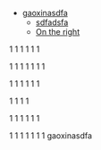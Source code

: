 - [gaoxinasdfa](#gaoxinasdfa)
  * [sdfadsfa](#sdfadsfa)
  * [On the right](#on-the-right)


1
1
1
1
1
1

1
1
1
1
1
1
1

1
1
1
1
1
1

1
1
1
1

1
1
1
1
1
1

1
1
1
1
1
1
1
gaoxinasdfa

